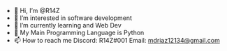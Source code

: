 - 👋 Hi, I’m @R14Z
- 👀 I’m interested in software development
- 🌱 I’m currently learning and Web Dev
- 🐍 My Main Programming Language is Python
- 📫 How to reach me 
Discord: R14Z#001
Email: mdriaz12134@gmail.com
<!---
R14Z/R14Z is a ✨ special ✨ repository because its `README.md` (this file) appears on your GitHub profile.
You can click the Preview link to take a look at your changes.
--->
